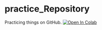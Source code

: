 # practice_Repository
Practicing things on GitHub.
[![Open In Colab](https://colab.research.google.com/assets/colab-badge.svg)](https://colab.research.google.com/github/cguintob/Folder/blob/master/notebooks/PGSS.ipynb)

